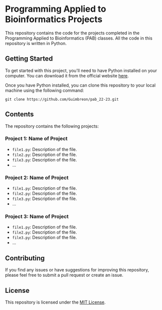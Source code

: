# Programming Applied to Bioinformatics Projects

This repository contains the code for the projects completed in the Programming Applied to Bioinformatics (PAB) classes. All the code in this repository is written in Python.

## Getting Started

To get started with this project, you'll need to have Python installed on your computer. You can download it from the official website [here](https://www.python.org/downloads/).

Once you have Python installed, you can clone this repository to your local machine using the following command:

	git clone https://github.com/Guimbreon/pab_22-23.git

## Contents

The repository contains the following projects:

### Project 1: Name of Project

- `file1.py`: Description of the file.
- `file2.py`: Description of the file.
- `file3.py`: Description of the file.
- ...

### Project 2: Name of Project

- `file1.py`: Description of the file.
- `file2.py`: Description of the file.
- `file3.py`: Description of the file.
- ...

### Project 3: Name of Project

- `file1.py`: Description of the file.
- `file2.py`: Description of the file.
- `file3.py`: Description of the file.
- ...

## Contributing

If you find any issues or have suggestions for improving this repository, please feel free to submit a pull request or create an issue.

## License

This repository is licensed under the [MIT License](https://github.com/Guimbreon/pab_22-23/blob/main/LICENSE).

